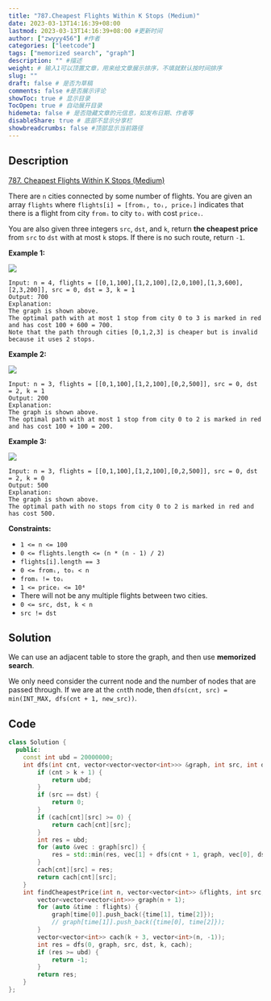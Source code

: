 ```yaml
---
title: "787.Cheapest Flights Within K Stops (Medium)"
date: 2023-03-13T14:16:39+08:00
lastmod: 2023-03-13T14:16:39+08:00 #更新时间
author: ["zwyyy456"] #作者
categories: ["leetcode"]
tags: ["memorized search", "graph"]
description: "" #描述
weight: # 输入1可以顶置文章，用来给文章展示排序，不填就默认按时间排序
slug: ""
draft: false # 是否为草稿
comments: false #是否展示评论
showToc: true # 显示目录
TocOpen: true # 自动展开目录
hidemeta: false # 是否隐藏文章的元信息，如发布日期、作者等
disableShare: true # 底部不显示分享栏
showbreadcrumbs: false #顶部显示当前路径
---
```

## Description
[787. Cheapest Flights Within K Stops (Medium)](https://leetcode.com/problems/cheapest-flights-within-k-stops/)

There are `n` cities connected by some number of flights. You are given an array `flights` where
`flights[i] = [fromᵢ, toᵢ, priceᵢ]` indicates that there is a flight from city `fromᵢ` to city `toᵢ`
with cost `priceᵢ`.

You are also given three integers `src`, `dst`, and `k`, return **the cheapest price** from  `src`
to  `dst` with at most  `k` stops. If there is no such route, return `-1`.

**Example 1:**

![](https://pic-upyun.zwyyy456.tech/smms/2023-12-26-065509.png)

```
Input: n = 4, flights = [[0,1,100],[1,2,100],[2,0,100],[1,3,600],[2,3,200]], src = 0, dst = 3, k = 1
Output: 700
Explanation:
The graph is shown above.
The optimal path with at most 1 stop from city 0 to 3 is marked in red and has cost 100 + 600 = 700.
Note that the path through cities [0,1,2,3] is cheaper but is invalid because it uses 2 stops.

```

**Example 2:**

![](https://pic-upyun.zwyyy456.tech/smms/2023-12-26-065510.png)

```
Input: n = 3, flights = [[0,1,100],[1,2,100],[0,2,500]], src = 0, dst = 2, k = 1
Output: 200
Explanation:
The graph is shown above.
The optimal path with at most 1 stop from city 0 to 2 is marked in red and has cost 100 + 100 = 200.

```

**Example 3:**

![](https://pic-upyun.zwyyy456.tech/smms/2023-12-26-065512.png)

```
Input: n = 3, flights = [[0,1,100],[1,2,100],[0,2,500]], src = 0, dst = 2, k = 0
Output: 500
Explanation:
The graph is shown above.
The optimal path with no stops from city 0 to 2 is marked in red and has cost 500.

```

**Constraints:**

- `1 <= n <= 100`
- `0 <= flights.length <= (n * (n - 1) / 2)`
- `flights[i].length == 3`
- `0 <= fromᵢ, toᵢ < n`
- `fromᵢ != toᵢ`
- `1 <= priceᵢ <= 10⁴`
- There will not be any multiple flights between two cities.
- `0 <= src, dst, k < n`
- `src != dst`

## Solution
We can use an adjacent table to store the graph, and then use **memorized search**.

We only need consider the current node and the number of nodes that are passed through. If we are at the `cnt`th node, then `dfs(cnt, src) = min(INT_MAX, dfs(cnt + 1, new_src))`.

## Code
```cpp
class Solution {
  public:
    const int ubd = 20000000;
    int dfs(int cnt, vector<vector<vector<int>>> &graph, int src, int dst, int k, vector<vector<int>> &cach) {
        if (cnt > k + 1) {
            return ubd;
        }
        if (src == dst) {
            return 0;
        }
        if (cach[cnt][src] >= 0) {
            return cach[cnt][src];
        }
        int res = ubd;
        for (auto &vec : graph[src]) {
            res = std::min(res, vec[1] + dfs(cnt + 1, graph, vec[0], dst, k, cach));
        }
        cach[cnt][src] = res;
        return cach[cnt][src];
    }
    int findCheapestPrice(int n, vector<vector<int>> &flights, int src, int dst, int k) {
        vector<vector<vector<int>>> graph(n + 1);
        for (auto &time : flights) {
            graph[time[0]].push_back({time[1], time[2]});
            // graph[time[1]].push_back({time[0], time[2]});
        }
        vector<vector<int>> cach(k + 3, vector<int>(n, -1));
        int res = dfs(0, graph, src, dst, k, cach);
        if (res >= ubd) {
            return -1;
        }
        return res;
    }
};
```